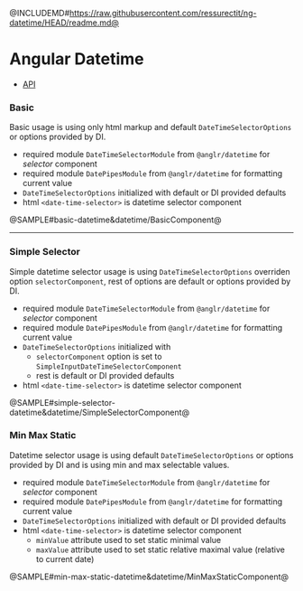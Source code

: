 <div class="pull-right">
    <a href="https://github.com/ressurectit/ng-datetime">
        <span class="fab fa-github"></span>
    </a>
</div>

@INCLUDEMD#https://raw.githubusercontent.com/ressurectit/ng-datetime/HEAD/readme.md@

# Angular Datetime

- [API](/content/api/ng-datetime/datetime)

### Basic

Basic usage is using only html markup and default `DateTimeSelectorOptions` or options provided by DI.

- required module `DateTimeSelectorModule` from `@anglr/datetime` for *selector* component
- required module `DatePipesModule` from `@anglr/datetime` for formatting current value
- `DateTimeSelectorOptions` initialized with default or DI provided defaults
- html `<date-time-selector>` is datetime selector component

@SAMPLE#basic-datetime&datetime/BasicComponent@

---

### Simple Selector

Simple datetime selector usage is using `DateTimeSelectorOptions` overriden option `selectorComponent`, rest of options are default or options provided by DI.

- required module `DateTimeSelectorModule` from `@anglr/datetime` for *selector* component
- required module `DatePipesModule` from `@anglr/datetime` for formatting current value
- `DateTimeSelectorOptions` initialized with
    - `selectorComponent` option is set to `SimpleInputDateTimeSelectorComponent`
    - rest is default or DI provided defaults
- html `<date-time-selector>` is datetime selector component

@SAMPLE#simple-selector-datetime&datetime/SimpleSelectorComponent@

### Min Max Static

Datetime selector usage is using default `DateTimeSelectorOptions` or options provided by DI and is using min and max selectable values.

- required module `DateTimeSelectorModule` from `@anglr/datetime` for *selector* component
- required module `DatePipesModule` from `@anglr/datetime` for formatting current value
- `DateTimeSelectorOptions` initialized with default or DI provided defaults
- html `<date-time-selector>` is datetime selector component
    - `minValue` attribute used to set static minimal value
    - `maxValue` attribute used to set static relative maximal value (relative to current date)

@SAMPLE#min-max-static-datetime&datetime/MinMaxStaticComponent@
